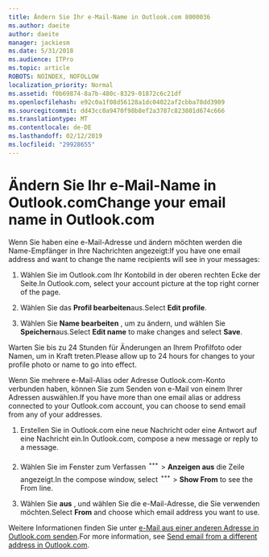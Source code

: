 ```yaml
---
title: Ändern Sie Ihr e-Mail-Name in Outlook.com 8000036
ms.author: daeite
author: daeite
manager: jackiesm
ms.date: 5/31/2018
ms.audience: ITPro
ms.topic: article
ROBOTS: NOINDEX, NOFOLLOW
localization_priority: Normal
ms.assetid: f0b69874-8a7b-480c-8329-01872c6c21df
ms.openlocfilehash: e92c0a1f08d56128a1dc04022af2cbba78dd3909
ms.sourcegitcommit: dd43cc0a9470f98b8ef2a3787c823801d674c666
ms.translationtype: MT
ms.contentlocale: de-DE
ms.lasthandoff: 02/12/2019
ms.locfileid: "29928655"
---
```

# <a name="change-your-email-name-in-outlookcom"></a><span data-ttu-id="2414b-102">Ändern Sie Ihr e-Mail-Name in Outlook.com</span><span class="sxs-lookup"><span data-stu-id="2414b-102">Change your email name in Outlook.com</span></span>

<span data-ttu-id="2414b-103">Wenn Sie haben eine e-Mail-Adresse und ändern möchten werden die Name-Empfänger in Ihre Nachrichten angezeigt:</span><span class="sxs-lookup"><span data-stu-id="2414b-103">If you have one email address and want to change the name recipients will see in your messages:</span></span>
  
1. <span data-ttu-id="2414b-104">Wählen Sie im Outlook.com Ihr Kontobild in der oberen rechten Ecke der Seite.</span><span class="sxs-lookup"><span data-stu-id="2414b-104">In Outlook.com, select your account picture at the top right corner of the page.</span></span>
    
2. <span data-ttu-id="2414b-105">Wählen Sie das **Profil bearbeiten**aus.</span><span class="sxs-lookup"><span data-stu-id="2414b-105">Select **Edit profile**.</span></span> 
    
3. <span data-ttu-id="2414b-106">Wählen Sie **Name bearbeiten** , um zu ändern, und wählen Sie **Speichern**aus.</span><span class="sxs-lookup"><span data-stu-id="2414b-106">Select **Edit name** to make changes and select **Save**.</span></span> 
    
<span data-ttu-id="2414b-107">Warten Sie bis zu 24 Stunden für Änderungen an Ihrem Profilfoto oder Namen, um in Kraft treten.</span><span class="sxs-lookup"><span data-stu-id="2414b-107">Please allow up to 24 hours for changes to your profile photo or name to go into effect.</span></span>
  
<span data-ttu-id="2414b-108">Wenn Sie mehrere e-Mail-Alias oder Adresse Outlook.com-Konto verbunden haben, können Sie zum Senden von e-Mail von einem Ihrer Adressen auswählen.</span><span class="sxs-lookup"><span data-stu-id="2414b-108">If you have more than one email alias or address connected to your Outlook.com account, you can choose to send email from any of your addresses.</span></span>
  
1. <span data-ttu-id="2414b-109">Erstellen Sie in Outlook.com eine neue Nachricht oder eine Antwort auf eine Nachricht ein.</span><span class="sxs-lookup"><span data-stu-id="2414b-109">In Outlook.com, compose a new message or reply to a message.</span></span>
    
2. <span data-ttu-id="2414b-p101">Wählen Sie im Fenster zum Verfassen ![mehr der Gruppe Aktionen Symbol. ](media/b97ea7cd-eeb0-49c5-a564-7ca2d2e33909.png) \> **Anzeigen aus** die Zeile angezeigt.</span><span class="sxs-lookup"><span data-stu-id="2414b-p101">In the compose window, select ![The More group actions icon.](media/b97ea7cd-eeb0-49c5-a564-7ca2d2e33909.png) \> **Show From** to see the From line.</span></span> 
    
3. <span data-ttu-id="2414b-112">Wählen Sie **aus** , und wählen Sie die e-Mail-Adresse, die Sie verwenden möchten.</span><span class="sxs-lookup"><span data-stu-id="2414b-112">Select **From** and choose which email address you want to use.</span></span> 
    
<span data-ttu-id="2414b-113">Weitere Informationen finden Sie unter [e-Mail aus einer anderen Adresse in Outlook.com senden](https://go.microsoft.com/fwlink/p/?linkid=2001701&amp;clcid=0x409).</span><span class="sxs-lookup"><span data-stu-id="2414b-113">For more information, see [Send email from a different address in Outlook.com](https://go.microsoft.com/fwlink/p/?linkid=2001701&amp;clcid=0x409).</span></span>
  

